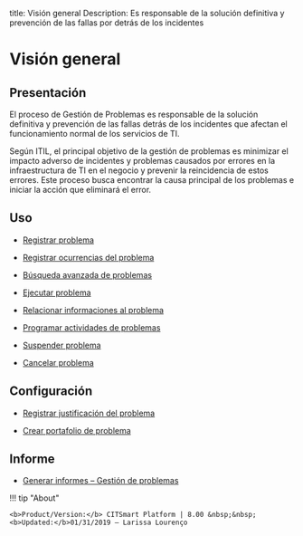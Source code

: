 title: Visión general 
Description: Es responsable de la solución definitiva y prevención de las fallas por detrás de los incidentes
# Visión general

Presentación
----------------

El proceso de Gestión de Problemas es responsable de la solución definitiva
y prevención de las fallas detrás de los incidentes que afectan el funcionamiento normal
de los servicios de TI.

Según ITIL, el principal objetivo de la gestión de problemas es minimizar el impacto
adverso de incidentes y problemas causados por errores en la infraestructura de TI
en el negocio y prevenir la reincidencia de estos errores. Este proceso busca encontrar
la causa principal de los problemas e iniciar la acción que eliminará el error.

Uso
----------------

-   [Registrar problema](/es-es/citsmart-platform-8/processes/problem/use/register-problem.html)

-   [Registrar ocurrencias del problema](/es-es/citsmart-platform-8/processes/problem/use/problem-occurrences.html)

-   [Búsqueda avanzada de problemas](/es-es/citsmart-platform-8/processes/problem/use/advanced-search-for-problem.html)

-   [Ejecutar problema](/es-es/citsmart-platform-8/processes/problem/use/problem-execution.html)

-   [Relacionar informaciones al problema](/es-es/citsmart-platform-8/processes/problem/use/relate-information-to-problem.html)

-   [Programar actividades de problemas](/es-es/citsmart-platform-8/processes/problem/use/schedule-problem-activities.html)

-   [Suspender problema](/es-es/citsmart-platform-8/processes/problem/use/suspend-problem.html)

-   [Cancelar problema](/es-es/citsmart-platform-8/processes/problem/use/cancel-problem.html)

Configuración
----------------

-   [Registrar justificación del problema](/es-es/citsmart-platform-8/processes/problem/configuration/problem-justification.html)

-   [Crear portafolio de problema](/es-es/citsmart-platform-8/processes/problem/configuration/problem-portfolio.html)

Informe
-------------

-   [Generar informes – Gestión de problemas](/es-es/citsmart-platform-8/processes/problem/use/generate-reports-problem-management.html)

!!! tip "About"

    <b>Product/Version:</b> CITSmart Platform | 8.00 &nbsp;&nbsp;
    <b>Updated:</b>01/31/2019 – Larissa Lourenço
